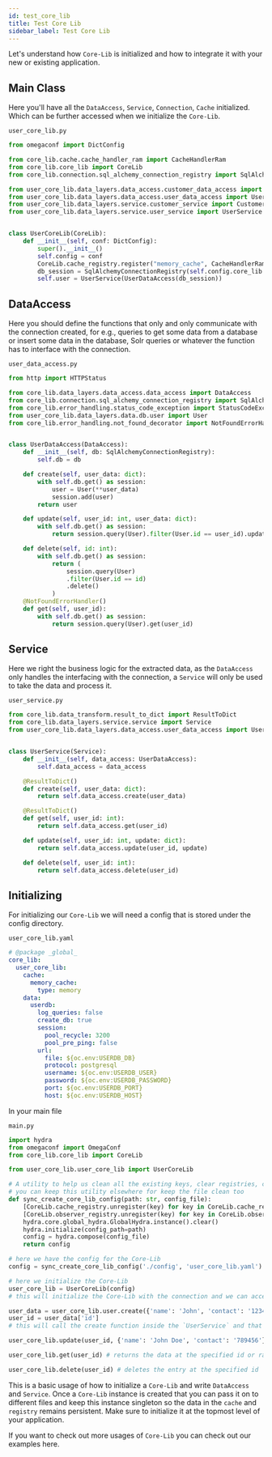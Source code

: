 ```yaml
---
id: test_core_lib
title: Test Core Lib
sidebar_label: Test Core Lib
---
```


Let's understand how `Core-Lib` is initialized and how to integrate it with your new or existing application.

## Main Class
Here you'll have all the `DataAccess`, `Service`,  `Connection`, `Cache` initialized. Which can be further accessed when we initialize the `Core-Lib`.

`user_core_lib.py`
```python
from omegaconf import DictConfig

from core_lib.cache.cache_handler_ram import CacheHandlerRam
from core_lib.core_lib import CoreLib
from core_lib.connection.sql_alchemy_connection_registry import SqlAlchemyConnectionRegistry

from user_core_lib.data_layers.data_access.customer_data_access import CustomerDataAccess
from user_core_lib.data_layers.data_access.user_data_access import UserDataAccess
from user_core_lib.data_layers.service.customer_service import CustomerService
from user_core_lib.data_layers.service.user_service import UserService


class UserCoreLib(CoreLib):
    def __init__(self, conf: DictConfig):
        super().__init__()
        self.config = conf
        CoreLib.cache_registry.register("memory_cache", CacheHandlerRam())
        db_session = SqlAlchemyConnectionRegistry(self.config.core_lib.user_core_lib.data.userdb)
        self.user = UserService(UserDataAccess(db_session))
```

## DataAccess
Here you should define the functions that only and only communicate with the connection created, for e.g., queries to get some data from a database or insert some data in the database, Solr queries or whatever the function has to interface with the connection.

`user_data_access.py`
```python
from http import HTTPStatus

from core_lib.data_layers.data_access.data_access import DataAccess
from core_lib.connection.sql_alchemy_connection_registry import SqlAlchemyConnectionRegistry
from core_lib.error_handling.status_code_exception import StatusCodeException
from user_core_lib.data_layers.data.db.user import User
from core_lib.error_handling.not_found_decorator import NotFoundErrorHandler


class UserDataAccess(DataAccess):
    def __init__(self, db: SqlAlchemyConnectionRegistry):
        self.db = db

    def create(self, user_data: dict):
        with self.db.get() as session:
            user = User(**user_data)
            session.add(user)
        return user

    def update(self, user_id: int, user_data: dict):
        with self.db.get() as session:
            return session.query(User).filter(User.id == user_id).update(user_data)

    def delete(self, id: int):
        with self.db.get() as session:
            return (
                session.query(User)
                .filter(User.id == id)
                .delete()
            )
    @NotFoundErrorHandler()
    def get(self, user_id):
        with self.db.get() as session:
            return session.query(User).get(user_id)
```

## Service 
Here we right the business logic for the extracted data, as the `DataAccess` only handles the interfacing with the connection, a `Service` will only be used to take the data and process it.

`user_service.py`
```python
from core_lib.data_transform.result_to_dict import ResultToDict
from core_lib.data_layers.service.service import Service
from user_core_lib.data_layers.data_access.user_data_access import UserDataAccess


class UserService(Service):
    def __init__(self, data_access: UserDataAccess):
        self.data_access = data_access

    @ResultToDict()
    def create(self, user_data: dict):
        return self.data_access.create(user_data)

    @ResultToDict()
    def get(self, user_id: int):
        return self.data_access.get(user_id)

    def update(self, user_id: int, update: dict):
        return self.data_access.update(user_id, update)

    def delete(self, user_id: int):
        return self.data_access.delete(user_id)
```

## Initializing
For initializing our `Core-Lib` we will need a config that is stored under the config directory.

`user_core_lib.yaml`
```yaml
# @package _global_
core_lib:
  user_core_lib:
    cache:
      memory_cache:
        type: memory
    data:
      userdb:
        log_queries: false
        create_db: true
        session:
          pool_recycle: 3200
          pool_pre_ping: false
        url:
          file: ${oc.env:USERDB_DB}
          protocol: postgresql
          username: ${oc.env:USERDB_USER}
          password: ${oc.env:USERDB_PASSWORD}
          port: ${oc.env:USERDB_PORT}
          host: ${oc.env:USERDB_HOST}
```

In your main file

`main.py`
```python
import hydra
from omegaconf import OmegaConf
from core_lib.core_lib import CoreLib

from user_core_lib.user_core_lib import UserCoreLib

# A utility to help us clean all the existing keys, clear registries, clear hydra instances and return the `DictConfig` from the yaml file
# you can keep this utility elsewhere for keep the file clean too
def sync_create_core_lib_config(path: str, config_file):
    [CoreLib.cache_registry.unregister(key) for key in CoreLib.cache_registry.registered()]
    [CoreLib.observer_registry.unregister(key) for key in CoreLib.observer_registry.registered()]
    hydra.core.global_hydra.GlobalHydra.instance().clear()
    hydra.initialize(config_path=path)
    config = hydra.compose(config_file)
    return config

# here we have the config for the Core-Lib
config = sync_create_core_lib_config('./config', 'user_core_lib.yaml')

# here we initialize the Core-Lib
user_core_lib = UserCoreLib(config)
# this will initialize the Core-Lib with the connection and we can access the service to communicate with the database.

user_data = user_core_lib.user.create({'name': 'John', 'contact': '123456'}) # store the created data to retrieve the id for update and delete 
user_id = user_data['id']
# this will call the create function inside the `UserService` and that will call the create() in the `UserDataAccess`, thus creating a new user in the database, while keeping the layers different for clean code.

user_core_lib.update(user_id, {'name': 'John Doe', 'contact': '789456'})

user_core_lib.get(user_id) # returns the data at the specified id or raises exception if id not found

user_core_lib.delete(user_id) # deletes the entry at the specified id
```

This is a basic usage of how to initialize a `Core-Lib` and write `DataAccess` and `Service`. Once a `Core-Lib` instance is created that you can pass it on to different files and keep this instance singleton so the data in the `cache` and `registry` remains persistent. Make sure to initialize it at the topmost level of your application. 

If you want to check out more usages of `Core-Lib` you can check out our examples here.